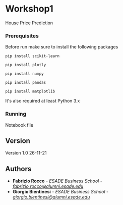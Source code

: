 # Workshop1

House Price Prediction

### Prerequisites

Before run make sure to install the following packages

```
pip install scikit-learn
```
```
pip install plotly
```
```
pip install numpy
```
```
pip install pandas
```
```
pip install matplotlib
```
It's also required at least Python 3.x 

### Running 

Notebook file

## Version

Version 1.0 26-11-21

## Authors

* **Fabrizio Rocco** - *ESADE Business School* - *fabrizio.rocco@alumni.esade.edu*
* **Giorgio Bientinesi** - *ESADE Business School* - *giorgio.bientinesi@alumni.esade.edu*
